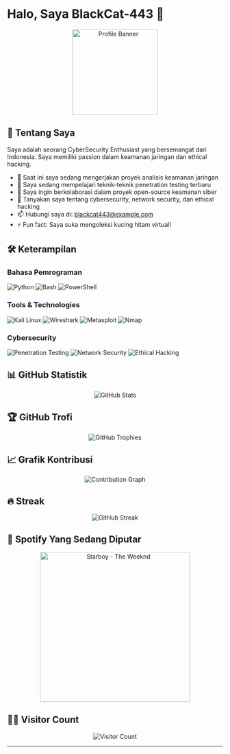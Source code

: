 # Halo, Saya BlackCat-443 👋

<p align="center">
  <img src="https://github.com/BlackCat-443.png" alt="Profile Banner" width="200">
</p>


## 🚀 Tentang Saya
Saya adalah seorang CyberSecurity Enthusiast yang bersemangat dari Indonesia. Saya memiliki passion dalam keamanan jaringan dan ethical hacking.

- 🔭 Saat ini saya sedang mengerjakan proyek analisis keamanan jaringan
- 🌱 Saya sedang mempelajari teknik-teknik penetration testing terbaru
- 👯 Saya ingin berkolaborasi dalam proyek open-source keamanan siber
- 💬 Tanyakan saya tentang cybersecurity, network security, dan ethical hacking
- 📫 Hubungi saya di: blackcat443@example.com
- ⚡ Fun fact: Saya suka mengoleksi kucing hitam virtual!

## 🛠 Keterampilan

### Bahasa Pemrograman
![Python](https://img.shields.io/badge/-Python-3776AB?style=for-the-badge&logo=Python&logoColor=white)
![Bash](https://img.shields.io/badge/-Bash-4EAA25?style=for-the-badge&logo=GNU-Bash&logoColor=white)
![PowerShell](https://img.shields.io/badge/-PowerShell-5391FE?style=for-the-badge&logo=PowerShell&logoColor=white)

### Tools & Technologies
![Kali Linux](https://img.shields.io/badge/-Kali%20Linux-557C94?style=for-the-badge&logo=kali-linux&logoColor=white)
![Wireshark](https://img.shields.io/badge/-Wireshark-1679A7?style=for-the-badge&logo=wireshark&logoColor=white)
![Metasploit](https://img.shields.io/badge/-Metasploit-2A2A2A?style=for-the-badge&logo=metasploit&logoColor=white)
![Nmap](https://img.shields.io/badge/-Nmap-0E83CD?style=for-the-badge&logo=nmap&logoColor=white)

### Cybersecurity
![Penetration Testing](https://img.shields.io/badge/-Penetration%20Testing-FF6F61?style=for-the-badge)
![Network Security](https://img.shields.io/badge/-Network%20Security-4B8BBE?style=for-the-badge)
![Ethical Hacking](https://img.shields.io/badge/-Ethical%20Hacking-45B39D?style=for-the-badge)

## 📊 GitHub Statistik

<p align="center">
  <img src="https://github-readme-stats.vercel.app/api?username=BlackCat-443&show_icons=true&theme=radical" alt="GitHub Stats" />
</p>

## 🏆 GitHub Trofi

<p align="center">
  <img src="https://github-profile-trophy.vercel.app/?username=BlackCat-443&theme=onedark&column=7" alt="GitHub Trophies" />
</p>

## 📈 Grafik Kontribusi

<p align="center">
  <img src="https://activity-graph.herokuapp.com/graph?username=BlackCat-443&theme=react-dark" alt="Contribution Graph" />
</p>

## 🔥 Streak

<p align="center">
  <img src="https://github-readme-streak-stats.herokuapp.com/?user=BlackCat-443&theme=dark" alt="GitHub Streak" />
</p>

## 🎵 Spotify Yang Sedang Diputar

<p align="center">
  <a href="https://open.spotify.com/track/7MXVkk9YMctZqd1Srtv4MB" target="_blank">
    <img src="https://img.shields.io/badge/Spotify-Starboy%20%E2%80%93%20The%20Weeknd-1ED760?style=for-the-badge&logo=spotify&logoColor=white" alt="Starboy - The Weeknd" width="350" />
  </a>
</p>

## 🏃‍♂️ Visitor Count

<p align="center">
  <img src="https://profile-counter.glitch.me/BlackCat-443/count.svg" alt="Visitor Count" />
</p>

---
